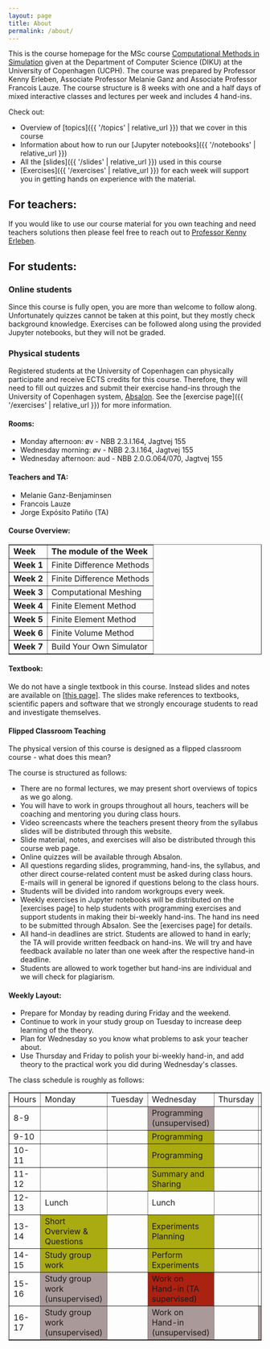 ```yaml
---
layout: page
title: About
permalink: /about/
---
```


This is the course homepage for the MSc course 
<a href="https://kurser.ku.dk/course/ndak12006u">Computational Methods in Simulation</a> given
at the Department of Computer Science (DIKU) at the University of Copenhagen (UCPH). The
course was prepared by Professor Kenny Erleben, Associate Professor Melanie Ganz and
Associate Professor Francois Lauze. The course structure is 8 weeks with one and a half
days of mixed interactive classes and lectures per week and includes 4 hand-ins.

Check out:

* Overview of [topics]({{ '/topics' | relative_url }}) that we cover in this course
* Information about how to run our [Jupyter notebooks]({{ '/notebooks' | relative_url }})
* All the [slides]({{ '/slides' | relative_url }}) used in this course
* [Exercises]({{ '/exercises' | relative_url }}) for each week will support you in getting hands on experience with the material. 

<h2>For teachers:</h2>
If you would like to use our course material for you own teaching and need teachers solutions then please feel free to reach out to <a href="https://di.ku.dk/english/staff/?pure=en/persons/110537">Professor Kenny Erleben</a>. 

<h2>For students:</h2>
<h3>Online students</h3>
Since this course is fully open, you are more than welcome to follow along. Unfortunately quizzes cannot be taken at this point, but they mostly check background knowledge. Exercises can be followed along using the provided Jupyter notebooks, but they will not be graded.

<h3>Physical students</h3>
Registered students at the University of Copenhagen can physically participate and receive ECTS credits for this course. Therefore, they will need to fill out quizzes and submit their exercise hand-ins through the University of Copenhagen system, 
<a href="https://absalon.ku.dk/courses/72771">Absalon</a>. See the [exercise page]({{ '/exercises' | relative_url }}) for more information.

<h4>Rooms:</h4>
<ul>
    <li>Monday afternoon: &oslash;v - NBB 2.3.I.164, Jagtvej 155</li>
    <li>Wednesday morning: &oslash;v - NBB 2.3.I.164, Jagtvej 155</li>
    <li>Wednesday afternoon: aud - NBB 2.0.G.064/070, Jagtvej 155</li>
</ul>

<h4>Teachers and TA:</h4>
<ul>
    <li>Melanie Ganz-Benjaminsen</li>
    <li>Francois Lauze</li>
    <li>Jorge Expósito Patiño (TA)</li>
</ul>

<h4>Course Overview:</h4>
<table border="1" cellspacing="1" cellpadding="1">
    <tbody>
        <tr>
            <td><strong>Week</strong></td>
            <td><strong>The module of the Week</strong></td>
        </tr>
        <tr>
            <td><strong> Week 1</strong></td>
            <td>Finite Difference Methods</td>
        </tr>
        <tr>
            <td><strong>Week 2</strong></td>
            <td><span>Finite Difference Methods</span></td>
        </tr>
        <tr>
            <td><strong>Week 3</strong></td>
            <td>Computational Meshing</td>
        </tr>
        <tr>
            <td><strong>Week 4</strong></td>
            <td>Finite Element Method</td>
        </tr>
        <tr>
            <td><strong>Week 5</strong></td>
            <td>Finite Element Method</td>
        </tr>
        <tr>
            <td><strong>Week 6</strong></td>
            <td>Finite Volume Method</td>
        </tr>
        <tr>
            <td><strong>Week 7</strong></td>
            <td>Build Your Own Simulator</td>
        </tr>
<!--
        <tr>
            <td><strong>Week 8</strong></td>
            <td>Build Your Own Simulator</td>
        </tr>
-->
    </tbody>
</table>

<h4>Textbook:</h4>
<p>We do not have a single textbook in this course. Instead slides and notes are
available on <a href="{{ '/slides' | relative_url }}">[this page]</a>. The slides
make references to textbooks, scientific papers and software that we strongly
encourage students to read and investigate themselves.</p>

<h4>Flipped Classroom Teaching</h4>
The physical version of this course is designed as a flipped classroom course - what does this mean?
<p>The course is structured as follows:</p>
<ul>
    <li>There are no formal lectures, we may present short overviews of topics as we go along.</li>
    <li>You will have to work in groups throughout all hours, teachers will be coaching and mentoring you during class hours.</li>
    <li>Video screencasts where the teachers present theory from the syllabus slides will be distributed through this website.</li>
    <li>Slide material, notes, and exercises will also be distributed through this course web page.</li>
    <li>Online quizzes will be available through Absalon.</li>
    <li>All questions regarding slides, programming, hand-ins, the syllabus, and other direct course-related content must be asked during class hours. E-mails will in general be ignored if questions belong to the class hours.</li>
    <li>Students will be divided into random workgroups every week.</li>
    <li>Weekly exercises in Jupyter notebooks will be distributed on the
<a herf="{{ '/exercises' | relative_url }}">[exercises page]</a> to help
students with programming exercises and support students in making their
bi-weekly hand-ins. The hand ins need to be submitted through Absalon. See
the <a herf="{{ '/exercises' | relative_url }}">[exercises page]</a> for details.</li>
    <li>All hand-in deadlines are strict. Students are allowed to hand in early; the TA will provide
written feedback on hand-ins. We will try and have feedback available no later than one week
after the respective hand-in deadline.</li>
    <li>Students are allowed to work together but hand-ins are individual and we will check for plagiarism.</li>
</ul>

<h4>Weekly Layout:</h4>
<ul>
    <li>Prepare for Monday by reading during Friday and the weekend.</li>
    <li>Continue to work in your study group on Tuesday to increase deep learning of the theory.</li>
    <li>Plan for Wednesday so you know what problems to ask your teacher about.</li>
    <li>Use Thursday and Friday to polish your bi-weekly hand-in, and add theory to the practical
work you did during Wednesday's classes.</li>
</ul>

<p>The class schedule is roughly as follows:</p>
<table border="1" cellpadding="1">
    <tbody>
        <tr>
            <td>Hours</td>
            <td>Monday</td>
            <td>Tuesday</td>
            <td>Wednesday</td>
            <td>Thursday</td>
            <td>Friday</td>
        </tr>
        <tr>
            <td>8-9</td>
            <td></td>
            <td></td>
            <td style="background-color: #aa9999;">Programming (unsupervised)</td>
            <td></td>
            <td></td>
        </tr>
        <tr>
            <td>9-10</td>
            <td></td>
            <td></td>
            <td style="background-color: #aaaa11;">Programming</td>
            <td></td>
            <td></td>
        </tr>
        <tr>
            <td>10-11</td>
            <td></td>
            <td></td>
            <td style="background-color: #aaaa11;">Programming</td>
            <td></td>
            <td></td>
        </tr>
        <tr>
            <td>11-12</td>
            <td></td>
            <td></td>
            <td style="background-color: #aaaa11;">Summary and Sharing</td>
            <td></td>
            <td></td>
        </tr>
        <tr>
            <td>12-13</td>
            <td>Lunch</td>
            <td></td>
            <td>Lunch</td>
            <td></td>
            <td></td>
        </tr>
        <tr>
            <td>13-14</td>
            <td style="background-color: #aaaa11;">Short Overview &amp; Questions</td>
            <td></td>
            <td style="background-color: #aaaa11;">Experiments Planning</td>
            <td></td>
            <td></td>
        </tr>
        <tr>
            <td>14-15</td>
            <td style="background-color: #aaaa11;">Study group work</td>
            <td></td>
            <td style="background-color: #aaaa11;">Perform Experiments</td>
            <td></td>
            <td></td>
        </tr>
        <tr>
            <td>15-16</td>
            <td style="background-color: #aa9999;">Study group work (unsupervised)</td>
            <td></td>
            <td style="background-color: #aa2211;">Work on Hand-in (TA supervised)</td>
            <td></td>
            <td></td>
        </tr>
        <tr>
            <td>16-17</td>
            <td style="background-color: #aa9999;">Study group work (unsupervised)</td>
            <td></td>
            <td style="background-color: #aa9999;">Work on Hand-in (unsupervised)</td>
            <td></td>
            <td style="background-color: #aa9999;">Bi-Weekly Submission Deadline</td>
        </tr>
    </tbody>
</table>
